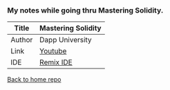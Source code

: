 ### My notes while going thru Mastering Solidity.

Title  | Mastering Solidity
-------|-------------------
Author | Dapp University
Link   | [Youtube](https://www.youtube.com/watch?v=pqxNmdwEHio&list=PLS5SEs8ZftgVnWHv2_mkvJjn5HBOkde3g)
IDE    | [Remix IDE](https://remix.ethereum.org/)

[Back to home repo](https://github.com/tomtclai/learning)